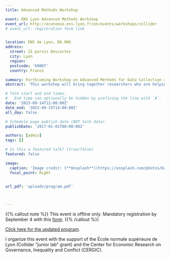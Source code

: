 ```yaml
---
title: Advanced Methods Workshop

event: ENS Lyon Advanced Methods Workshop
event_url: http://economie.ens-lyon.fr/en/events/workshops/collider
# event_url: registration form link


location: ENS de Lyon, D8.006
address:
  street: 15 parvis Descartes
  city: Lyon
  region:
  postcode: '69007'
  country: France

summary: Forthcoming Workshop on Advanced Methods for Data Collection and Use at ENS de Lyon!
abstract: 'This workshop will bring together researchers who are helping to push the research frontiers in the collection and use of data using advanced methods in a range of social science fields. The first session focuses on spatial data (including remote sensing and map recognition) and the second session covers various aspects of tabular data (including OCR/HTR and  table recognition).'

# Talk start and end times.
#   End time can optionally be hidden by prefixing the line with `#`.
date: '2023-09-14T12:00:00Z'
date_end: '2023-09-15T14:00:00Z'
all_day: false

# Schedule page publish date (NOT talk date).
publishDate: '2017-01-01T00:00:00Z'

authors: [admin]
tags: []

# Is this a featured talk? (true/false)
featured: false

image:
  caption: 'Image credit: [**Unsplash**](https://unsplash.com/photos/bzdhc5b3Bxs)'
  focal_point: Right


url_pdf: 'uploads/program.pdf'



---
```


{{% callout note %}}
This event is offline only. Mandatory registration by September 4 with this [form](https://framaforms.org/registration-form-advanced-methods-workshop-at-ens-de-lyon-1692721193).
{{% /callout %}}

[Click here for the updated program](https://www.enguehard.tf/uploads/program.pdf).

I organize this event with the support of the École normale supérieure de Lyon (Collider "junior lab" grant) and the Center for Economic Research on Governance, Inequality and Conflict (CERGIC).

